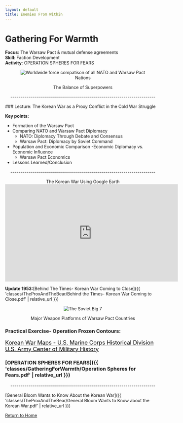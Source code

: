 ```yaml
---
layout: default
title: Enemies From Within
---
```


# Gathering For Warmth

**Focus**: The Warsaw Pact & mutual defense agreements    
**Skill**: Faction Development    
**Activity**: OPERATION SPHERES FOR FEARS    

<div style="text-align: center;">
  <img src="{{ 'classes/GatheringForWarmth/Warsaw-Pact.jpg' | relative_url }}" alt="Worldwide force compatison of all NATO and Warsaw Pact Nations" style="max-width: 80%; height: auto;">    
<p>The Balance of Superpowers</p>
</div>

<div style="text-align: center;">
  <p>-------------------------------------------------------------------------</p>
</div>
### Lecture: The Korean War as a Proxy Conflict in the Cold War Struggle 

**Key points:**
- Formation of the Warsaw Pact 
- Comparing NATO and Warsaw Pact Diplomacy 
  - NATO: Diplomacy Through Debate and Consensus
  - Warsaw Pact: Diplomacy by Soviet Command
- Population and Economic Comparison 
-Economic Diplomacy vs. Economic Influence
  - Warsaw Pact Economics
- Lessons Learned/Conclusion
<div style="text-align: center;">
  <p>-------------------------------------------------------------------------</p>
</div>
<div style="text-align: center;">
The Korean War Using Google Earth    
  
<iframe width="560" height="315" src="https://www.youtube.com/embed/6niivpfrEuk?si=CCPKtAhRgrykB8aq" title="YouTube video player" frameborder="0" allow="accelerometer; autoplay; clipboard-write; encrypted-media; gyroscope; picture-in-picture; web-share" referrerpolicy="strict-origin-when-cross-origin" allowfullscreen></iframe>    
</div>    

  **Update 1953:**[Behind The Times- Korean War Coming to Close]({{ 'classes/TheProxAndTheBear/Behind the Times- Korean War Coming to Close.pdf' | relative_url }})  

<div style="text-align: center;">
  <img src="{{ 'classes/GatheringForWarmth/Soviet_big_7.jpg' | relative_url }}" alt="The Soviet Big 7" style="max-width: 80%; height: auto;">    
<p>Major Weapon Platforms of Warsaw Pact Countries</p>
</div>

### Practical Exercise- Operation Frozen Contours: 
  <a href="https://www.koreanwar.org/html/maps-marines.html" target="_blank" style="font-size: 18px; text-decoration: underline; color: #0a0a0a;">
    Korean War Maps - U.S. Marine Corps Historical Division 
  </a>    
    <a href="https://www.history.army.mil/books/maps.htm" target="_blank" style="font-size: 18px; text-decoration: underline; color: #0a0a0a;">
    U.S. Army Center of Military History
  </a>    
  
### [OPERATION SPHERES FOR FEARS]({{ 'classes/GatheringForWarmth/Operation Spheres for Fears.pdf' | relative_url }})    
    
 <div style="text-align: center;">
  <p>-------------------------------------------------------------------------</p>
</div>    




[General Bloom Wants to Know About the Korean War]({{ 'classes/TheProxAndTheBear/General Bloom Wants to Know about the Korean War.pdf' | relative_url }}) 
  
[Return to Home](../)
